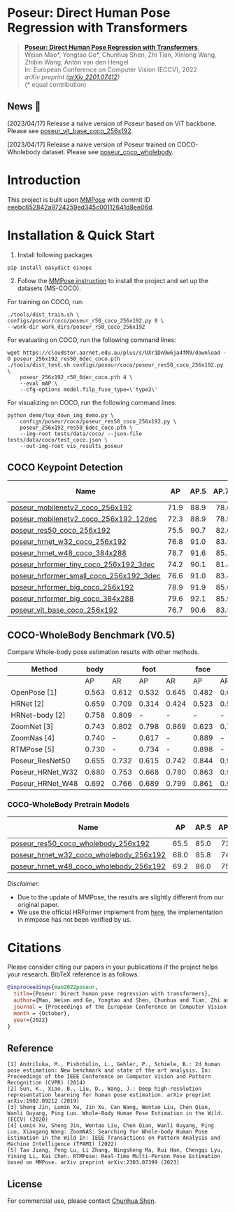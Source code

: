 # Poseur: Direct Human Pose Regression with Transformers


> [**Poseur: Direct Human Pose Regression with Transformers**](https://arxiv.org/pdf/2201.07412.pdf),            
> Weian Mao\*, Yongtao Ge\*, Chunhua Shen, Zhi Tian, Xinlong Wang, Zhibin Wang, Anton van den Hengel  
> In: European Conference on Computer Vision (ECCV), 2022   
> *arXiv preprint ([arXiv 2201.07412](https://arxiv.org/pdf/2201.07412))*  
> (\* equal contribution)

## News :triangular_flag_on_post:
[2023/04/17] Release a naive version of Poseur based on ViT backbone. Please see [poseur_vit_base_coco_256x192](configs/poseur/coco/poseur_vit_base_coco_256x192.py).

[2023/04/17] Release a naive version of Poseur trained on COCO-Wholebody dataset. Please see [poseur_coco_wholebody](configs/poseur/coco_wholebody/).

# Introduction
This project is bulit upon [MMPose](https://github.com/open-mmlab/mmpose) with commit ID [eeebc652842a9724259ed345c00112641d8ee06d](https://github.com/open-mmlab/mmpose/commit/eeebc652842a9724259ed345c00112641d8ee06d).

# Installation & Quick Start
1. Install following packages
```
pip install easydict einops
```
2. Follow the [MMPose instruction](mmpose_README.md) to install the project and set up the datasets (MS-COCO).

For training on COCO, run:
```
./tools/dist_train.sh \
configs/poseur/coco/poseur_r50_coco_256x192.py 8 \
--work-dir work_dirs/poseur_r50_coco_256x192
```

For evaluating on COCO, run the following command lines:
```
wget https://cloudstor.aarnet.edu.au/plus/s/UXr1Dn9w6ja4fM9/download -O poseur_256x192_res50_6dec_coco.pth
./tools/dist_test.sh configs/poseur/coco/poseur_res50_coco_256x192.py \
    poseur_256x192_r50_6dec_coco.pth 4 \
    --eval mAP \
    --cfg-options model.filp_fuse_type=\'type2\'
```

For visualizing on COCO, run the following command lines:
```
python demo/top_down_img_demo.py \
    configs/poseur/coco/poseur_res50_coco_256x192.py \
    poseur_256x192_res50_6dec_coco.pth \
    --img-root tests/data/coco/ --json-file tests/data/coco/test_coco.json \
    --out-img-root vis_results_poseur
```

## COCO Keypoint Detection

Name | AP | AP.5| AP.75 |download link
--- |:---:|:---:|:---:|:---:
[poseur_mobilenetv2_coco_256x192](configs/poseur/coco/poseur_mobilenetv2_coco_256x192.py)| 71.9  | 88.9 |78.6 | [model](https://cloudstor.aarnet.edu.au/plus/s/L198TFFqwWYsSop/download)
[poseur_mobilenetv2_coco_256x192_12dec](configs/poseur/coco/poseur_mobilenetv2_coco_256x192_12dec.py)| 72.3  | 88.9 |78.9 | [model](https://cloudstor.aarnet.edu.au/plus/s/sw0II7qSQDjJ88h/download)
[poseur_res50_coco_256x192](configs/poseur/coco/poseur_res50_coco_256x192.py)| 75.5  | 90.7 |82.6 | [model](https://cloudstor.aarnet.edu.au/plus/s/UXr1Dn9w6ja4fM9/download)
[poseur_hrnet_w32_coco_256x192](configs/poseur/coco/poseur_hrnet_w32_coco_256x192.py)| 76.8  | 91.0 |83.5 | [model](https://cloudstor.aarnet.edu.au/plus/s/xMvCnp5lb2MR7S4/download)
[poseur_hrnet_w48_coco_384x288](configs/poseur/coco/poseur_hrnet_w48_coco_384x288.py)| 78.7  | 91.6 |85.1 | [model](https://cloudstor.aarnet.edu.au/plus/s/IGXy98TZlJYerNc/download)
[poseur_hrformer_tiny_coco_256x192_3dec](configs/poseur/coco/poseur_hrformer_tiny_coco_256x192_3dec.py)| 74.2  | 90.1 |81.4 | [model](https://cloudstor.aarnet.edu.au/plus/s/CpGYghZQX3mv32i/download)
[poseur_hrformer_small_coco_256x192_3dec](configs/poseur/coco/poseur_hrformer_small_coco_256x192_3dec.py)| 76.6  | 91.0 |83.4 | [model](https://cloudstor.aarnet.edu.au/plus/s/rK2s3fdrpeP9k6l/download)
[poseur_hrformer_big_coco_256x192](configs/poseur/coco/poseur_hrformer_big_coco_256x192.py)| 78.9  | 91.9 |85.6 | [model](https://cloudstor.aarnet.edu.au/plus/s/34udjbTr9p9Aigo/download)
[poseur_hrformer_big_coco_384x288](configs/poseur/coco/poseur_hrformer_big_coco_384x288.py)| 79.6  | 92.1 |85.9 | [model](https://cloudstor.aarnet.edu.au/plus/s/KST3aSAlGd8PJpQ/download)
[poseur_vit_base_coco_256x192](configs/poseur/coco/poseur_vit_base_coco_256x192.py)| 76.7  | 90.6 |83.5 | [model](https://cloudstor.aarnet.edu.au/plus/s/46foUsIwzmHiVmb/download)


## COCO-WholeBody Benchmark (V0.5)

Compare Whole-body pose estimation results with other methods.

|Method           |  body |       | foot  |       | face  |       |  hand |       | whole |       |
|-----------------| ------| ----- | ----- | ----- | ----- | ----- | ----- | ----- | ----- | ----- | 
|                 |  AP   | AR    | AP    | AR    |  AP   | AR    | AP    | AR    | AP    | AR    |
|OpenPose [1]     | 0.563 | 0.612 | 0.532 | 0.645 | 0.482 | 0.626 | 0.198 | 0.342 | 0.338 | 0.449 |
|HRNet [2]        | 0.659 | 0.709 | 0.314 | 0.424 | 0.523 | 0.582 | 0.300 | 0.363 | 0.432 | 0.520 |
|HRNet-body [2]   | 0.758 | 0.809 |   -   |   -   |   -   |   -   |   -   |   -   |   -   |   -   |
|ZoomNet [3]      | 0.743 | 0.802 | 0.798 | 0.869 | 0.623 | 0.701 | 0.401 | 0.498 | 0.541 | 0.658 |
|ZoomNas [4]      | 0.740 |  -     | 0.617 |   -    | 0.889 |    -   | 0.625 |   -    | 0.654 |  -   |
|RTMPose [5]      | 0.730 |   -    | 0.734 |   -    | 0.898 |    -   | 0.587 |   -    | 0.669 |  -   |
|Poseur_ResNet50  | 0.655 | 0.732 | 0.615 | 0.742 | 0.844 | 0.900 | 0.560 | 0.673 | 0.587 | 0.681 |
|Poseur_HRNet_W32 | 0.680 | 0.753 | 0.668 | 0.780 | 0.863 | 0.912 | 0.604 | 0.706 | 0.620 | 0.707 |
|Poseur_HRNet_W48 | 0.692 | 0.766 | 0.689 | 0.799 | 0.861 | 0.911 | 0.621 | 0.721 | 0.633 | 0.721 |

### COCO-WholeBody Pretrain Models

Name | AP | AP.5| AP.75 |download link
--- |:---:|:---:|:---:|:---:
[poseur_res50_coco_wholebody_256x192](configs/poseur/coco_wholebody/res50_coco_wholebody_256x192_poseur.py)| 65.5 | 85.0 | 71.8 | [model](https://cloudstor.aarnet.edu.au/plus/s/pLNFGWavdFAji5J/download)
[poseur_hrnet_w32_coco_wholebody_256x192](configs/poseur/coco_wholebody/hrnet_w32_coco_wholebody_256x192_poseur.py)| 68.0  | 85.8 | 74.4 | [model](https://cloudstor.aarnet.edu.au/plus/s/eGfWFWYasRtoFo5/download)
[poseur_hrnet_w48_coco_wholebody_256x192](configs/poseur/coco_wholebody/hrnet_w48_coco_wholebody_256x192_poseur.py)| 69.2  | 86.0 | 75.7 | [model](https://cloudstor.aarnet.edu.au/plus/s/LBokqDr1DK7s7C4/download)


*Disclaimer:*

- Due to the update of MMPose, the results are slightly different from our original paper.
- We use the official HRFormer implement from [here](https://github.com/HRNet/HRFormer/tree/main/pose), the implementation in mmpose has not been verified by us.

# Citations
Please consider citing our papers in your publications if the project helps your research. BibTeX reference is as follows.
```BibTeX
@inproceedings{mao2022poseur,
  title={Poseur: Direct human pose regression with transformers},
  author={Mao, Weian and Ge, Yongtao and Shen, Chunhua and Tian, Zhi and Wang, Xinlong and Wang, Zhibin and Hengel, Anton van den},
  journal = {Proceedings of the European Conference on Computer Vision {(ECCV)}},
  month = {October},
  year={2022}
}
```

## Reference
```
[1] Andriluka, M., Pishchulin, L., Gehler, P., Schiele, B.: 2d human pose estimation: New benchmark and state of the art analysis. In: Proceedings of the IEEE Conference on Computer Vision and Pattern Recognition (CVPR) (2014)
[2] Sun, K., Xiao, B., Liu, D., Wang, J.: Deep high-resolution representation learning for human pose estimation. arXiv preprint arXiv:1902.09212 (2019)
[3] Sheng Jin, Lumin Xu, Jin Xu, Can Wang, Wentao Liu, Chen Qian, Wanli Ouyang, Ping Luo. Whole-Body Human Pose Estimation in the Wild. (ECCV) (2020)
[4] Lumin Xu, Sheng Jin, Wentao Liu, Chen Qian, Wanli Ouyang, Ping Luo, Xiaogang Wang: ZoomNAS: Searching for Whole-body Human Pose Estimation in the Wild In: IEEE Transactions on Pattern Analysis and Machine Intelligence (TPAMI) (2022)
[5] Tao Jiang, Peng Lu, Li Zhang, Ningsheng Ma, Rui Han, Chengqi Lyu, Yining Li, Kai Chen. RTMPose: Real-Time Multi-Person Pose Estimation based on MMPose. arXiv preprint arXiv:2303.07399 (2023)
```

## License

For commercial use, please contact [Chunhua Shen](mailto:chhshen@gmail.com).